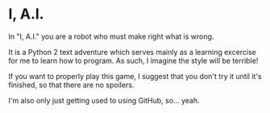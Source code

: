 I, A.I.
=======

In "I, A.I." you are a robot who must make right what is wrong.

It is a Python 2 text adventure which serves mainly as a learning excercise for
me to learn how to program. As such, I imagine the style will be terrible!

If you want to properly play this game, I suggest that you don't try it until
it's finished, so that there are no spoilers.

I'm also only just getting used to using GitHub, so... yeah.
